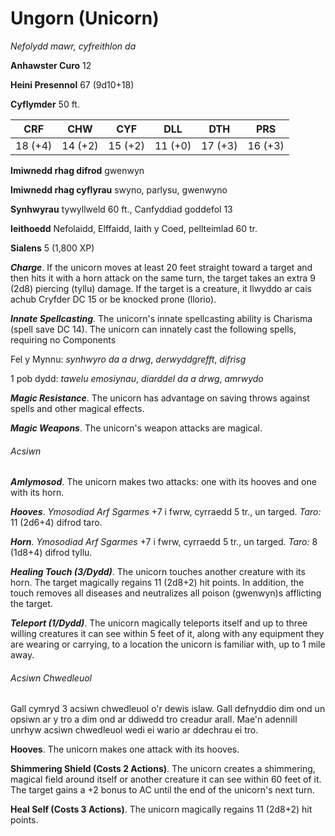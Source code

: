 # Ungorn (Unicorn)

*Nefolydd mawr, cyfreithlon da*

**Anhawster Curo** 12

**Heini Presennol** 67 (9d10+18)

**Cyflymder** 50 ft.

| CRF     | CHW     | CYF     | DLL     | DTH     | PRS     |
|---------|---------|---------|---------|---------|---------|
| 18 (+4) | 14 (+2) | 15 (+2) | 11 (+0) | 17 (+3) | 16 (+3) |

**Imiwnedd rhag difrod** gwenwyn

**Imiwnedd rhag cyflyrau** swyno, parlysu, gwenwyno

**Synhwyrau** tywyllweld 60 ft., Canfyddiad goddefol 13

**Ieithoedd** Nefolaidd, Elffaidd, Iaith y Coed, pellteimlad 60 tr.

**Sialens** 5 (1,800 XP)

***Charge***. If the unicorn moves at least 20 feet straight toward a target and then hits it with a horn attack on the same turn, the target takes an extra 9 (2d8) piercing (tyllu) damage. If the target is a creature, it llwyddo ar cais achub Cryfder DC 15 or be knocked prone (llorio).

***Innate Spellcasting***. The unicorn's innate spellcasting ability is Charisma (spell save DC 14). The unicorn can innately cast the following spells, requiring no Components

Fel y Mynnu: *synhwyro da a drwg*, *derwyddgrefft*, *difrisg*

1 pob dydd: *tawelu emosiynau*, *diarddel da a drwg*, *amrwydo*

***Magic Resistance***. The unicorn has advantage on saving throws against spells and other magical effects.

***Magic Weapons***. The unicorn's weapon attacks are magical.

###### Acsiwn

***Amlymosod***. The unicorn makes two attacks: one with its hooves and one with its horn.

***Hooves***. *Ymosodiad Arf Sgarmes* +7 i fwrw, cyrraedd 5 tr., un targed. *Taro:* 11 (2d6+4) difrod taro.

***Horn***. *Ymosodiad Arf Sgarmes* +7 i fwrw, cyrraedd 5 tr., un targed. *Taro:* 8 (1d8+4) difrod tyllu.

***Healing Touch (3/Dydd)***. The unicorn touches another creature with its horn. The target magically regains 11 (2d8+2) hit points. In addition, the touch removes all diseases and neutralizes all poison (gwenwyn)s afflicting the target.

***Teleport (1/Dydd)***. The unicorn magically teleports itself and up to three willing creatures it can see within 5 feet of it, along with any equipment they are wearing or carrying, to a location the unicorn is familiar with, up to 1 mile away.

###### Acsiwn Chwedleuol

Gall cymryd 3 acsiwn chwedleuol o'r dewis islaw. Gall defnyddio dim ond un opsiwn ar y tro a dim ond ar ddiwedd tro creadur arall. Mae'n adennill unrhyw acsiwn chwedleuol wedi ei wario ar ddechrau ei tro.

**Hooves**. The unicorn makes one attack with its hooves.

**Shimmering Shield (Costs 2 Actions)**. The unicorn creates a shimmering, magical field around itself or another creature it can see within 60 feet of it. The target gains a +2 bonus to AC until the end of the unicorn's next turn.

**Heal Self (Costs 3 Actions)**. The unicorn magically regains 11 (2d8+2) hit points.
